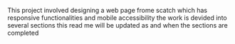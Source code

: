 This project involved designing a web page frome scatch
which has responsive functionalities and mobile accessibility
the work is devided into several sections
this read me will be updated as and when the sections are completed